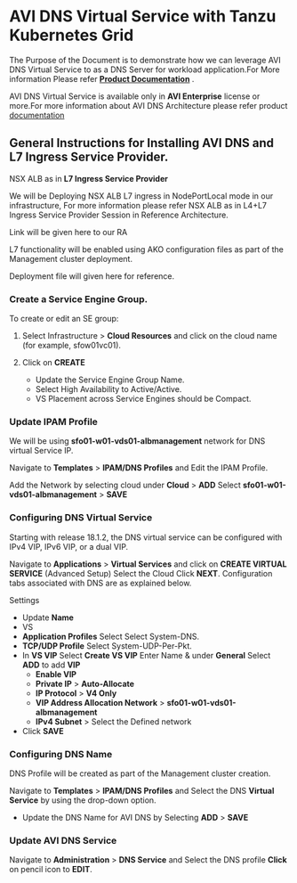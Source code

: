# AVI DNS Virtual Service with Tanzu Kubernetes Grid 

The Purpose of the Document is to demonstrate how we can leverage AVI DNS Virtual Service to as a DNS Server for workload application.For More information Please refer [**Product Documentation**](https://docs.vmware.com/en/VMware-Tanzu-Mission-Control/services/tanzumc-using/GUID-EF35646D-8762-41F1-95E5-D2F35ED71BA1.html) .

AVI DNS Virtual Service is available only in **AVI Enterprise** license or more.For more information about AVI DNS Architecture please refer product [documentation](https://avinetworks.com/docs/latest/avi-dns-architecture/) 

## General Instructions for Installing AVI DNS and L7 Ingress Service Provider.

NSX ALB as in **L7 Ingress Service Provider**

We will be Deploying NSX ALB L7 ingress in NodePortLocal mode in our infrastructure, For more information please refer NSX ALB as in L4+L7 Ingress Service Provider Session in Reference Architecture.


Link will be given here to our RA 

L7 functionality will be enabled using AKO configuration files as part of the Management cluster deployment. 

Deployment file will given here for reference.
### Create a Service Engine Group.
To create or edit an SE group:

1. Select Infrastructure > **Cloud Resources** and click on the cloud name (for example, sfow01vc01).
2. Click on **CREATE** 

   * Update the Service Engine Group Name.
   * Select High Availability to Active/Active.
   * VS Placement across Service Engines should be Compact.
### Update IPAM Profile

We will be using **sfo01-w01-vds01-albmanagement** network for DNS virtual Service IP.

Navigate to **Templates** > **IPAM/DNS Profiles** and Edit the IPAM Profile.

Add the Network by selecting cloud under **Cloud** > **ADD** Select **sfo01-w01-vds01-albmanagement** > **SAVE**

### Configuring DNS Virtual Service

Starting with release 18.1.2, the DNS virtual service can be configured with IPv4 VIP, IPv6 VIP, or a dual VIP.

Navigate to **Applications** > **Virtual Services** and click on **CREATE VIRTUAL SERVICE** (Advanced Setup) Select the Cloud Click **NEXT**. Configuration tabs associated with DNS are as explained below.

Settings
*  Update **Name**
*  VS 
*  **Application Profiles** Select Select System-DNS.
*  **TCP/UDP Profile** Select System-UDP-Per-Pkt.
*  In **VS VIP**  Select **Create VS VIP** Enter Name & under **General** Select **ADD** to add **VIP**
   * **Enable VIP**
   * **Private IP** > **Auto-Allocate**
   * **IP Protocol** > **V4 Only**
   * **VIP Address Allocation Network** > **sfo01-w01-vds01-albmanagement**
   * **IPv4 Subnet** > Select the Defined network
* Click **SAVE**

### Configuring DNS Name

DNS Profile will be created as part of the Management cluster creation.

Navigate to **Templates** > **IPAM/DNS Profiles** and Select the DNS **Virtual Service**
by using the drop-down option.

* Update the DNS Name for AVI DNS by Selecting **ADD** > **SAVE**

### Update AVI DNS Service

Navigate to **Administration** > **DNS Service** and Select the DNS profile **Click** on pencil icon to **EDIT**.



